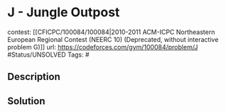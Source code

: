 # J - Jungle Outpost

contest: [[CFICPC/100084/100084|2010-2011 ACM-ICPC Northeastern European Regional Contest (NEERC 10) (Deprecated, without interactive problem G)]]
url: https://codeforces.com/gym/100084/problem/J
#Status/UNSOLVED
Tags: #

## Description

## Solution

